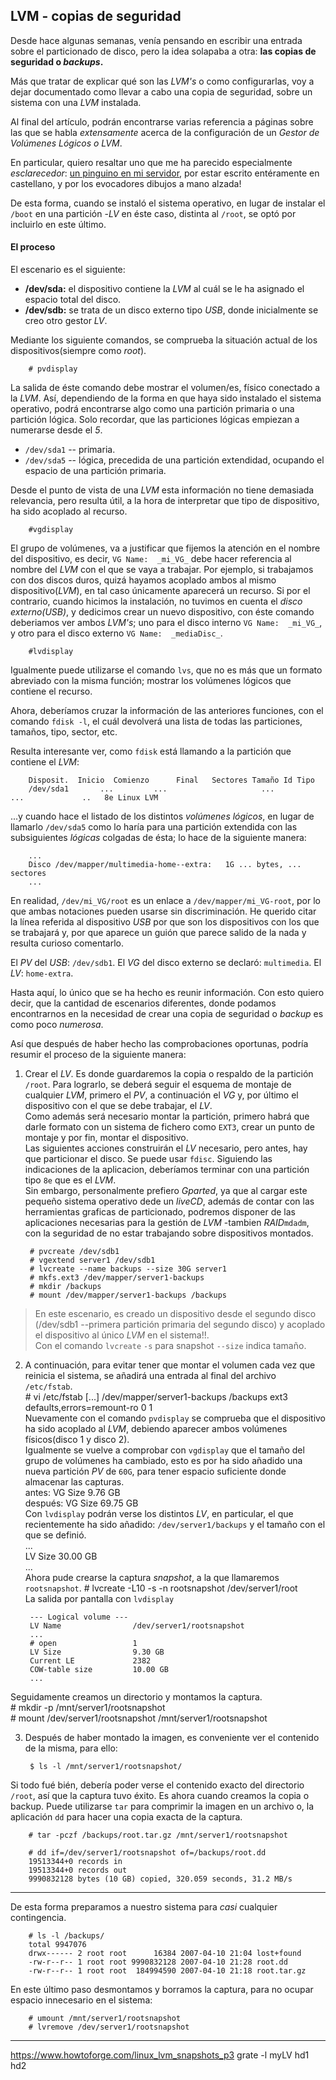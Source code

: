 ## LVM - copias de seguridad

Desde hace algunas semanas, venía pensando en escribir una entrada sobre el
particionado de disco, pero la idea solapaba a otra: __las copias de seguridad o _backups_.__

Más que tratar de explicar qué son las _LVM's_ o como configurarlas,
voy a dejar documentado como llevar a cabo una copia de seguridad,
sobre un sistema con una _LVM_ instalada.

Al final del artículo, podrán encontrarse varias referencia a páginas
sobre las que se habla _extensamente_ acerca de la configuración de
un _Gestor de Volúmenes Lógicos o LVM_.

En particular, quiero resaltar uno que me ha parecido especialmente
_esclarecedor_: [un pinguino en mi servidor][1], por estar escrito
entéramente en castellano, y por los evocadores dibujos a mano alzada!

De esta forma, cuando se instaló el sistema operativo, en lugar de instalar
el `/boot` en una partición -_LV_ en éste caso, distinta al `/root`, se optó
por incluirlo en este último.

#### El proceso

El escenario es el siguiente:
- __/dev/sda:__ el dispositivo contiene la _LVM_ al cuál se le ha asignado 	el
espacio total del disco.
- __/dev/sdb:__ se trata de un disco externo tipo _USB_, donde inicialmente se
creo otro gestor _LV_.

Mediante los siguiente comandos, se comprueba la situación actual de los
dispositivos(siempre como _root_).

		# pvdisplay

La salida de éste comando debe mostrar el volumen/es, físico conectado a la _LVM_.
Así, dependiendo de la forma en que haya sido instalado el sistema operativo,
podrá encontrarse algo como una partición primaria o una partición lógica.
Solo recordar, que las particiones lógicas empiezan a numerarse desde el _5_.
- `/dev/sda1` -- primaria.
- `/dev/sda5` -- lógica, precedida de una partición extendidad, ocupando el espacio
de una partición primaria.

Desde el punto de vista de una _LVM_ esta información no tiene demasiada
relevancia, pero resulta útil, a la hora de interpretar que tipo de dispositivo,
ha sido acoplado al recurso.

		#vgdisplay

El grupo de volúmenes, va a justificar que fijemos la atención en el nombre
del dispositivo, es decir, `VG Name:  _mi_VG_` debe hacer referencia al
nombre del _LVM_ con el que se vaya a trabajar.
Por ejemplo, si trabajamos con dos discos duros, quizá hayamos acoplado ambos
al mismo dispositivo(_LVM_), en tal caso únicamente aparecerá un recurso.
Si por el contrario, cuando hicimos la instalación, no tuvimos en cuenta el
_disco externo(USB)_, y dedicimos crear un nuevo dispositivo, con éste
comando deberiamos ver ambos _LVM's_; uno para el disco interno
`VG Name:  _mi_VG_`, y otro para el disco externo `VG Name:  _mediaDisc_`.

		#lvdisplay
Igualmente puede utilizarse el comando `lvs`, que no es más que un formato
abreviado con la misma función; mostrar los volúmenes lógicos que contiene el
recurso.

Ahora, deberíamos cruzar la información de las anteriores funciones, con el
comando `fdisk -l`, el cuál devolverá una lista de todas las particiones,
tamaños, tipo, sector, etc.

Resulta interesante ver, como `fdisk` está llamando a la partición que
contiene el _LVM_:

		Disposit.  Inicio  Comienzo      Final   Sectores Tamaño Id Tipo
		/dev/sda1		...			...						...			...				..	 8e	Linux LVM

...y cuando hace el listado de los distintos _volúmenes lógicos_, en lugar
de llamarlo `/dev/sda5` como lo haría para una partición extendida con las
subsiguientes _lógicas_ colgadas de ésta; lo hace de la siguiente manera:

		...
		Disco /dev/mapper/multimedia-home--extra:	1G ... bytes, ... sectores
		...


En realidad, `/dev/mi_VG/root` es un enlace a `/dev/mapper/mi_VG-root`, por
lo que ambas notaciones pueden usarse sin discriminación.
He querido citar la línea referida al dispositivo _USB_ por que son los
dispositivos con los que se trabajará y, por que aparece un guión que parece
salido de la nada y resulta curioso comentarlo.

El _PV_ del _USB_: `/dev/sdb1`.
El _VG_ del disco externo se declaró: `multimedia`.
El _LV_: `home-extra`.

Hasta aquí, lo único que se ha hecho es reunir información. Con esto quiero decir,
que la cantidad de escenarios diferentes, donde podamos encontrarnos en la
necesidad de crear una copia de seguridad o _backup_ es como poco _numerosa_.

Así que después de haber hecho las comprobaciones oportunas, podría resumir el
proceso de la siguiente manera:

1. Crear el _LV_. Es donde guardaremos la copia o respaldo de la partición `/root`.
Para lograrlo, se deberá seguir el esquema de montaje de cualquier _LVM_, primero
el _PV_, a continuación el _VG_ y, por último el dispositivo con el que se debe
trabajar, el _LV_.  
Como además será necesario montar la partición, primero habrá que darle formato
con un sistema de fichero como `EXT3`, crear un punto de montaje y por fin,
montar el dispositivo.  
Las siguientes acciones construirán el _LV_ necesario, pero antes, hay que
particionar el disco. Se puede usar `fdisc`. Siguiendo las indicaciones de la
aplicacion, deberíamos terminar con una partición tipo `8e` que es el _LVM_.  
Sin embargo, personalmente prefiero _Gparted_, ya que al cargar este pequeño
sistema operativo dede un _liveCD_, además de contar con las herramientas
graficas de particionado, podremos disponer de las aplicaciones necesarias
para la gestión de _LVM_ -tambien _RAID_`mdadm`, con la seguridad de no estar
trabajando sobre dispositivos montados.

		# pvcreate /dev/sdb1
		# vgextend server1 /dev/sdb1
		# lvcreate --name backups --size 30G server1
		# mkfs.ext3 /dev/mapper/server1-backups
		# mkdir /backups
		# mount /dev/mapper/server1-backups /backups

>En este escenario, es creado un dispositivo desde el segundo disco (/dev/sdb1
>	--primera partición primaria del segundo disco) y acoplado el
>dispositivo al único _LVM_ en el sistema!!.  
> Con el comando `lvcreate` `-s` para snapshot `--size` indica tamaño.


2. A continuación, para evitar tener que montar el volumen cada vez
que reinicia el sistema, se añadirá una entrada al final del archivo
`/etc/fstab`.  
		# vi /etc/fstab
		[...]
		/dev/mapper/server1-backups /backups               ext3    defaults,errors=remount-ro 0       1  
Nuevamente con el comando `pvdisplay` se comprueba que el dispositivo ha
sido acoplado al _LVM_, debiendo aparecer ambos volúmenes físicos(disco 1 y disco 2).  
Igualmente se vuelve a comprobar con `vgdisplay` que el tamaño del grupo de
volúmenes ha cambiado, esto es por ha sido añadido una nueva partición _PV_ de
`60G`, para tener espacio suficiente donde almacenar las capturas.  
		antes:		 VG Size               9.76 GB  
		después: 	 VG Size               69.75 GB  
Con `lvdisplay` podrán verse los distintos _LV_, en particular, el que
recientemente ha sido añadido: `/dev/server1/backups` y el tamaño con el
que se definió.  
		...  
		LV Size                30.00 GB  
		...  
Ahora pude crearse la captura _snapshot_, a la que llamaremos `rootsnapshot`.
		# lvcreate -L10 -s -n rootsnapshot /dev/server1/root  
La salida por pantalla con `lvdisplay`  

		--- Logical volume ---
		LV Name                /dev/server1/rootsnapshot
		...
		# open                 1
		LV Size                9.30 GB
		Current LE             2382
		COW-table size         10.00 GB
		...  
Seguidamente creamos un directorio y montamos la captura.  
		# mkdir -p /mnt/server1/rootsnapshot  
		# mount /dev/server1/rootsnapshot /mnt/server1/rootsnapshot  

3. Después de haber montado la imagen, es conveniente ver el contenido de la
misma, para ello:

		$ ls -l /mnt/server1/rootsnapshot/

Si todo fué bién, debería poder verse el contenido exacto del directorio `/root`,
así que la captura tuvo éxito.
Es ahora cuando creamos la copia o backup. Puede utilizarse `tar` para comprimir
la imagen en un archivo o, la aplicación `dd` para hacer una copia exacta de la
captura.

		# tar -pczf /backups/root.tar.gz /mnt/server1/rootsnapshot

		# dd if=/dev/server1/rootsnapshot of=/backups/root.dd
		19513344+0 records in
		19513344+0 records out
		9990832128 bytes (10 GB) copied, 320.059 seconds, 31.2 MB/s

---

De esta forma preparamos a nuestro sistema para _casi_ cualquier contingencia.

		# ls -l /backups/
		total 9947076
		drwx------ 2 root root      16384 2007-04-10 21:04 lost+found
		-rw-r--r-- 1 root root 9990832128 2007-04-10 21:28 root.dd
		-rw-r--r-- 1 root root  184994590 2007-04-10 21:18 root.tar.gz

En este último paso desmontamos y borramos la captura, para no ocupar espacio
innecesario en el sistema:

		# umount /mnt/server1/rootsnapshot
		# lvremove /dev/server1/rootsnapshot

---





[1]:https://blog.inittab.org/administracion-sistemas/lvm-para-torpes-i/

https://www.howtoforge.com/linux_lvm_snapshots_p3
grate -l myLV hd1 hd2
